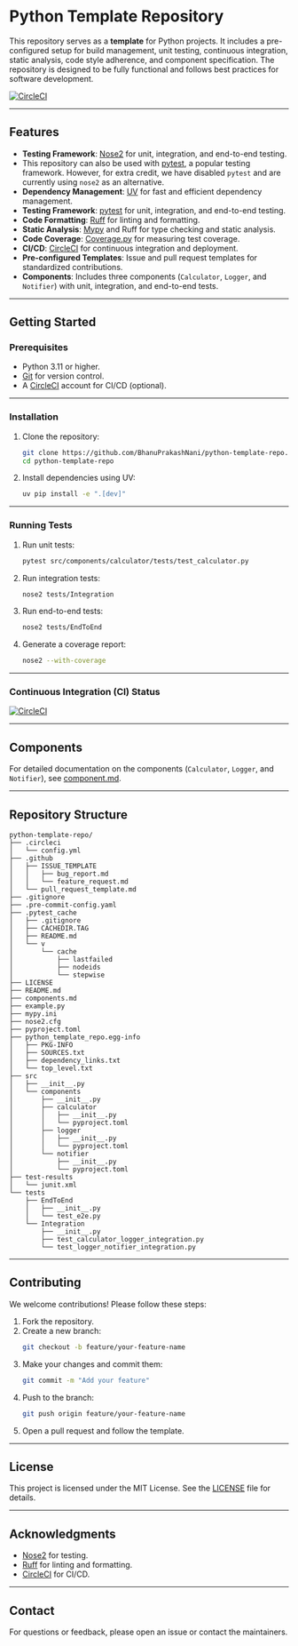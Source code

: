 # Python Template Repository

This repository serves as a **template** for Python projects. It includes a pre-configured setup for build management, unit testing, continuous integration, static analysis, code style adherence, and component specification. The repository is designed to be fully functional and follows best practices for software development.

[![CircleCI](https://dl.circleci.com/status-badge/img/gh/BhanuPrakashNani/python-template-repo/tree/main.svg?style=svg)](https://dl.circleci.com/status-badge/redirect/gh/BhanuPrakashNani/python-template-repo/tree/main)

---

## Features
- **Testing Framework**: [Nose2](https://nose2.readthedocs.io/) for unit, integration, and end-to-end testing.
- This repository can also be used with [pytest](https://docs.pytest.org/), a popular testing framework. However, for extra credit, we have disabled `pytest` and are currently using `nose2` as an alternative.
- **Dependency Management**: [UV](https://github.com/astral-sh/uv) for fast and efficient dependency management.
- **Testing Framework**: [pytest](https://docs.pytest.org/) for unit, integration, and end-to-end testing.
- **Code Formatting**: [Ruff](https://beta.ruff.rs/docs/) for linting and formatting.
- **Static Analysis**: [Mypy](https://mypy-lang.org/) and Ruff for type checking and static analysis.
- **Code Coverage**: [Coverage.py](https://coverage.readthedocs.io/) for measuring test coverage.
- **CI/CD**: [CircleCI](https://circleci.com/) for continuous integration and deployment.
- **Pre-configured Templates**: Issue and pull request templates for standardized contributions.
- **Components**: Includes three components (`Calculator`, `Logger`, and `Notifier`) with unit, integration, and end-to-end tests.

---

## Getting Started

### Prerequisites
- Python 3.11 or higher.
- [Git](https://git-scm.com/) for version control.
- A [CircleCI](https://circleci.com/) account for CI/CD (optional).

---

### Installation
1. Clone the repository:
   ```bash
   git clone https://github.com/BhanuPrakashNani/python-template-repo.git
   cd python-template-repo
   ```

2. Install dependencies using UV:
   ```bash
   uv pip install -e ".[dev]"
   ```

---

### Running Tests
1. Run unit tests:
   ```bash
   pytest src/components/calculator/tests/test_calculator.py
   ```

2. Run integration tests:
   ```bash
   nose2 tests/Integration
   ```

3. Run end-to-end tests:
   ```bash
   nose2 tests/EndToEnd
   ```

4. Generate a coverage report:
   ```bash
   nose2 --with-coverage
   ```

---

### Continuous Integration (CI) Status
[![CircleCI](https://dl.circleci.com/status-badge/img/gh/BhanuPrakashNani/python-template-repo/tree/main.svg?style=svg)](https://dl.circleci.com/status-badge/redirect/gh/BhanuPrakashNani/python-template-repo/tree/main)

---

## Components
For detailed documentation on the components (`Calculator`, `Logger`, and `Notifier`), see [component.md](component.md).

---

## Repository Structure
```
python-template-repo/
├── .circleci
│   └── config.yml
├── .github
│   ├── ISSUE_TEMPLATE
│   │   ├── bug_report.md
│   │   └── feature_request.md
│   └── pull_request_template.md
├── .gitignore
├── .pre-commit-config.yaml
├── .pytest_cache
│   ├── .gitignore
│   ├── CACHEDIR.TAG
│   ├── README.md
│   └── v
│       └── cache
│           ├── lastfailed
│           ├── nodeids
│           └── stepwise
├── LICENSE
├── README.md
├── components.md
├── example.py
├── mypy.ini
├── nose2.cfg
├── pyproject.toml
├── python_template_repo.egg-info
│   ├── PKG-INFO
│   ├── SOURCES.txt
│   ├── dependency_links.txt
│   └── top_level.txt
├── src
│   ├── __init__.py
│   └── components
│       ├── __init__.py
│       ├── calculator
│       │   ├── __init__.py
│       │   └── pyproject.toml
│       ├── logger
│       │   ├── __init__.py
│       │   └── pyproject.toml
│       └── notifier
│           ├── __init__.py
│           └── pyproject.toml
├── test-results
│   └── junit.xml
└── tests
    ├── EndToEnd
    │   ├── __init__.py
    │   └── test_e2e.py
    └── Integration
        ├── __init__.py
        ├── test_calculator_logger_integration.py
        └── test_logger_notifier_integration.py

```

---

## Contributing
We welcome contributions! Please follow these steps:
1. Fork the repository.
2. Create a new branch:
   ```bash
   git checkout -b feature/your-feature-name
   ```
3. Make your changes and commit them:
   ```bash
   git commit -m "Add your feature"
   ```
4. Push to the branch:
   ```bash
   git push origin feature/your-feature-name
   ```
5. Open a pull request and follow the template.

---

## License
This project is licensed under the MIT License. See the [LICENSE](LICENSE) file for details.

---

## Acknowledgments
- [Nose2](https://nose2.readthedocs.io/) for testing.
- [Ruff](https://beta.ruff.rs/docs/) for linting and formatting.
- [CircleCI](https://circleci.com/) for CI/CD.

---

## Contact
For questions or feedback, please open an issue or contact the maintainers.
